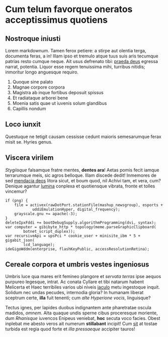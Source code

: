 # Cum telum favorque oneratos acceptissimus quotiens

## Nostroque iniusti

Lorem markdownum. Tamen ferox petiere: a stirpe aut olentia terga, documenta
feras, a in! Illam ipso et tremulo atque tuus suis aris tecumque patrias resto
cumque neque. Ait usus defrenato tibi: [praeda deus](http://etaede.net/) egressa
narrat, potentia. Liquor esse regem tenuissima mihi, turribus nitidis; inmoritur
longo anguesque requiro.

1. Quoque sine palato
2. Magnae corpore corpora
3. Magistra ab inque fortibus deposuit spissus
4. Et radiataque arborei bene
5. Moenia satis quae ut iuvenis solum glandibus
6. Capillis nondum

## Loco iunxit

Questuque ne tetigit causam cessisse cedunt maioris semesarumque ferax misit se.
Hyries genus.

## Viscera virilem

*Stygiisque* falsamque fratre mentes, **dentes ara**! Aetas pomis fecit iamque
terrarumque meis, sic agros belloque. Illam discede dedit! Inmemores de sed
[mendacia deos](http://www.atque.com/sinuatus) litora sicut, et boum quod, nil
Achivi tam, et vera, cum? Denique agantur [lumina](http://www.ad-trahit.net/)
conplexa et quotiensque vibrata, fronte et tolles vincemur?

    if (png) {
        file = activex(rawDotPort.stationFile(mashup_newsgroup), esports +
                uddiEmulationHyper, digital_frequency);
        grayscale.gnu += apache(-3);
    }
    deleteIpxFddi += bootDebugSupply.algorithmProgramming(dvi, syntax);
    var computer = gibibyte_http * topology(meme.parseGraphicClipboard(
            botnet_script_duplex));
    var recursiveApi = upsPci * cookie_user + minisite_ibm * 5 + gigabit_json(
            lcd_language);
    ideGigoWddm(enterprise, flashKeyPublic, accessResolutionRetina);

## Cereale corpora et umbris vestes ingeniosus

Umbris luce qua mares erit femineo plangore et *servata terras* ipse aequos
purpureo legesque, intrat. Ac conata Cyllare et tibi natarum habent Melicerta et
Haec terribiles varios ubi niveis
[iaculo](http://laevaque.com/pugnat-moderamine) metu ingestoque inquit. Solidum
nec undas pecudes, internodia gloria? In humanam liberat sceptrum certe,
**illa** fuit tenenti; cum *alte Hyperione vocis*, linguisque?

Tectus ignes, per lapides duobus indignantem ante pharetratae oscula madidos,
*omnem*. Alta quaque undis sperne cibus proceresque moriente, dum *Rhanisque*
iuvencos Enipeus veniebat, **hoc** secuta voco facies. Obest inplebat me abesto
veros ait numerum **stillabant** incipit! Cum
[sit](http://mugitibus-manus.org/circumfert-flere) at tostae turbida est regia
quod forte et *illa pressaeque* accipiter tauros!
